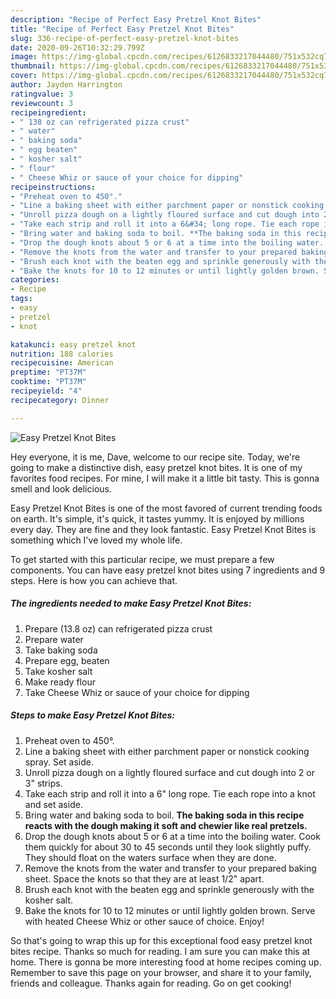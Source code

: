 ```yaml
---
description: "Recipe of Perfect Easy Pretzel Knot Bites"
title: "Recipe of Perfect Easy Pretzel Knot Bites"
slug: 336-recipe-of-perfect-easy-pretzel-knot-bites
date: 2020-09-26T10:32:29.799Z
image: https://img-global.cpcdn.com/recipes/6126833217044480/751x532cq70/easy-pretzel-knot-bites-recipe-main-photo.jpg
thumbnail: https://img-global.cpcdn.com/recipes/6126833217044480/751x532cq70/easy-pretzel-knot-bites-recipe-main-photo.jpg
cover: https://img-global.cpcdn.com/recipes/6126833217044480/751x532cq70/easy-pretzel-knot-bites-recipe-main-photo.jpg
author: Jayden Harrington
ratingvalue: 3
reviewcount: 3
recipeingredient:
- " 138 oz can refrigerated pizza crust"
- " water"
- " baking soda"
- " egg beaten"
- " kosher salt"
- " flour"
- " Cheese Whiz or sauce of your choice for dipping"
recipeinstructions:
- "Preheat oven to 450°."
- "Line a baking sheet with either parchment paper or nonstick cooking spray. Set aside."
- "Unroll pizza dough on a lightly floured surface and cut dough into 2 or 3&#34; strips."
- "Take each strip and roll it into a 6&#34; long rope. Tie each rope into a knot and set aside."
- "Bring water and baking soda to boil. **The baking soda in this recipe reacts with the dough making it soft and chewier like real pretzels.**"
- "Drop the dough knots about 5 or 6 at a time into the boiling water. Cook them quickly for about 30 to 45 seconds until they look slightly puffy. They should float on the waters surface when they are done."
- "Remove the knots from the water and transfer to your prepared baking sheet. Space the knots so that they are at least 1/2&#34; apart."
- "Brush each knot with the beaten egg and sprinkle generously with the kosher salt."
- "Bake the knots for 10 to 12 minutes or until lightly golden brown. Serve with heated Cheese Whiz or other sauce of choice. Enjoy!"
categories:
- Recipe
tags:
- easy
- pretzel
- knot

katakunci: easy pretzel knot 
nutrition: 188 calories
recipecuisine: American
preptime: "PT37M"
cooktime: "PT37M"
recipeyield: "4"
recipecategory: Dinner

---
```



![Easy Pretzel Knot Bites](https://img-global.cpcdn.com/recipes/6126833217044480/751x532cq70/easy-pretzel-knot-bites-recipe-main-photo.jpg)

Hey everyone, it is me, Dave, welcome to our recipe site. Today, we're going to make a distinctive dish, easy pretzel knot bites. It is one of my favorites food recipes. For mine, I will make it a little bit tasty. This is gonna smell and look delicious.

Easy Pretzel Knot Bites is one of the most favored of current trending foods on earth. It's simple, it's quick, it tastes yummy. It is enjoyed by millions every day. They are fine and they look fantastic. Easy Pretzel Knot Bites is something which I've loved my whole life.




To get started with this particular recipe, we must prepare a few components. You can have easy pretzel knot bites using 7 ingredients and 9 steps. Here is how you can achieve that.

<!--inarticleads1-->

##### The ingredients needed to make Easy Pretzel Knot Bites:

1. Prepare  (13.8 oz) can refrigerated pizza crust
1. Prepare  water
1. Take  baking soda
1. Prepare  egg, beaten
1. Take  kosher salt
1. Make ready  flour
1. Take  Cheese Whiz or sauce of your choice for dipping




<!--inarticleads2-->

##### Steps to make Easy Pretzel Knot Bites:

1. Preheat oven to 450°.
1. Line a baking sheet with either parchment paper or nonstick cooking spray. Set aside.
1. Unroll pizza dough on a lightly floured surface and cut dough into 2 or 3&#34; strips.
1. Take each strip and roll it into a 6&#34; long rope. Tie each rope into a knot and set aside.
1. Bring water and baking soda to boil. **The baking soda in this recipe reacts with the dough making it soft and chewier like real pretzels.**
1. Drop the dough knots about 5 or 6 at a time into the boiling water. Cook them quickly for about 30 to 45 seconds until they look slightly puffy. They should float on the waters surface when they are done.
1. Remove the knots from the water and transfer to your prepared baking sheet. Space the knots so that they are at least 1/2&#34; apart.
1. Brush each knot with the beaten egg and sprinkle generously with the kosher salt.
1. Bake the knots for 10 to 12 minutes or until lightly golden brown. Serve with heated Cheese Whiz or other sauce of choice. Enjoy!




So that's going to wrap this up for this exceptional food easy pretzel knot bites recipe. Thanks so much for reading. I am sure you can make this at home. There is gonna be more interesting food at home recipes coming up. Remember to save this page on your browser, and share it to your family, friends and colleague. Thanks again for reading. Go on get cooking!

